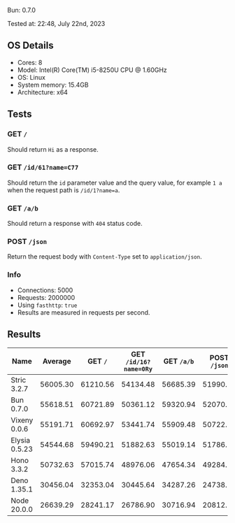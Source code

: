 Bun: 0.7.0

Tested at: 22:48, July 22nd, 2023

## OS Details
- Cores: 8
- Model: Intel(R) Core(TM) i5-8250U CPU @ 1.60GHz
- OS: Linux
- System memory: 15.4GB
- Architecture: x64
## Tests
### GET `/`
Should return `Hi` as a response.
### GET `/id/61?name=C77`
Should return the `id` parameter value and the query value, for example `1 a` when the request path is `/id/1?name=a`.
### GET `/a/b`
Should return a response with `404` status code.
### POST `/json`
Return the request body with `Content-Type` set to `application/json`.
### Info
- Connections: 5000
- Requests: 2000000
- Using `fasthttp`: `true`
- Results are measured in requests per second.

## Results
| Name | Average | GET `/` | GET `/id/16?name=0Ry` | GET `/a/b` | POST `/json` |
| --- | --- | --- | --- | --- | --- | 
| Stric 3.2.7 | 56005.30 | 61210.56 | 54134.48 | 56685.39 | 51990.78 |
| Bun 0.7.0 | 55618.51 | 60721.89 | 50361.12 | 59320.94 | 52070.10 |
| Vixeny 0.0.6 | 55191.71 | 60692.97 | 53441.74 | 55909.48 | 50722.66 |
| Elysia 0.5.23 | 54544.68 | 59490.21 | 51882.63 | 55019.14 | 51786.73 |
| Hono 3.3.2 | 50732.63 | 57015.74 | 48976.06 | 47654.34 | 49284.37 |
| Deno 1.35.1 | 30456.04 | 32353.04 | 30445.64 | 34287.26 | 24738.23 |
| Node 20.0.0 | 26639.29 | 28241.17 | 26786.90 | 30716.94 | 20812.15 |